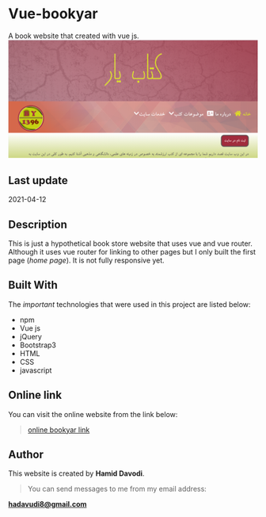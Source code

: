 # **Vue-bookyar**
A book website that created with vue js.
![site image](site-img.PNG)
## Last update 
2021-04-12
## Description
This is just a hypothetical book store website that uses vue and vue router. Although it uses vue router for linking to other pages but I only built the first page (_home page_). It is not fully responsive yet.
## Built With
The _important_ technologies that were used in this project are listed below:
* npm
* Vue js
* jQuery
* Bootstrap3
* HTML
* CSS
* javascript
## Online link
You can visit the online website from the link below:

> [online bookyar link](https://bookyar.herokuapp.com)

## Author
This website is created by **Hamid Davodi**.
 > You can send messages to me from my email address: 

**hadavudi8@gmail.com**

